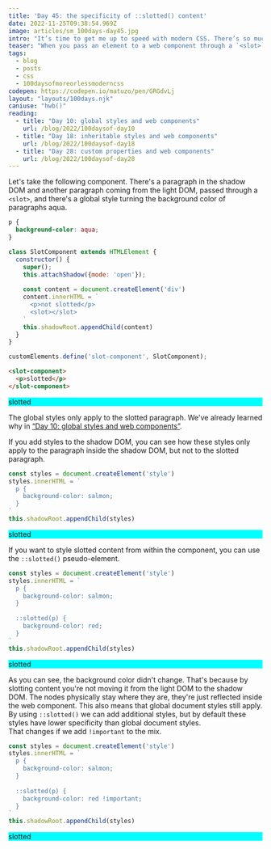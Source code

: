 ```yaml
---
title: 'Day 45: the specificity of ::slotted() content'
date: 2022-11-25T09:38:54.969Z
image: articles/sm_100days-day45.jpg
intro: "It’s time to get me up to speed with modern CSS. There’s so much new in CSS that I know too little about. To change that I’ve started [#100DaysOfMoreOrLessModernCSS](/blog/2022/100-days-of-more-or-less-modern-css/). Why more or less modern CSS? Because some topics will be about cutting-edge features, while other stuff has been around for quite a while already, but I just have little to no experience with it."
teaser: "When you pass an element to a web component through a `<slot>`, you can select that element using the `::slotted()` pseudo-element and apply additional styles."
tags:
  - blog
  - posts
  - css
  - 100daysofmoreorlessmoderncss
codepen: https://codepen.io/matuzo/pen/GRGdvLj
layout: "layouts/100days.njk"
caniuse: "hwb()"
reading:
  - title: "Day 10: global styles and web components"
    url: /blog/2022/100daysof-day10
  - title: "Day 18: inheritable styles and web components"
    url: /blog/2022/100daysof-day18
  - title: "Day 28: custom properties and web components"
    url: /blog/2022/100daysof-day28
---
```

Let's take the following component. There's a paragraph in the shadow DOM and another paragraph coming from the light DOM, passed through a `<slot>`, and there's a global style turning the background color of paragraphs aqua.

```css
p {
  background-color: aqua;
}
```

```js
class SlotComponent extends HTMLElement {
  constructor() {
    super();
    this.attachShadow({mode: 'open'});
    
    const content = document.createElement('div')
    content.innerHTML = `
      <p>not slotted</p>
      <slot></slot>
    `
    this.shadowRoot.appendChild(content)
  }
}

customElements.define('slot-component', SlotComponent);
```

```html
<slot-component>
  <p>slotted</p>
</slot-component>
```

<style>
  .sample p {
  background-color: aqua;
}
</style>

<script>
  class SlotComponent extends HTMLElement {
    constructor() {
      super();
      this.attachShadow({mode: 'open'});
      
      const content = document.createElement('div')
      
      content.innerHTML = `
        <p>not slotted</p>
        <slot></slot>
      `
      
      this.shadowRoot.appendChild(content)
    }
  }

customElements.define('slot-component', SlotComponent);

class SlotComponent2 extends HTMLElement {
  constructor() {
    super();
    this.attachShadow({mode: 'open'});

    const styles = document.createElement('style')
    styles.innerHTML = `
      p {
        background-color: salmon;
      }
    `
    this.shadowRoot.appendChild(styles)
    
    const content = document.createElement('div')
    content.innerHTML = `
      <p>not slotted</p>
      <slot></slot>
    `
    this.shadowRoot.appendChild(content)
  }
}

customElements.define('slot-component2', SlotComponent2);

class SlotComponent3 extends HTMLElement {
  constructor() {
    super();
    this.attachShadow({mode: 'open'});

    const styles = document.createElement('style')
    styles.innerHTML = `
      p {
        background-color: salmon;
      }
        
      ::slotted(p) {
        background-color: red;
      }
    `
    this.shadowRoot.appendChild(styles)
    
    const content = document.createElement('div')
    content.innerHTML = `
      <p>not slotted</p>
      <slot></slot>
    `
    this.shadowRoot.appendChild(content)
  }
}

customElements.define('slot-component3', SlotComponent3);

class SlotComponent4 extends HTMLElement {
  constructor() {
    super();
    this.attachShadow({mode: 'open'});

    const styles = document.createElement('style')
    styles.innerHTML = `
      p {
        background-color: salmon;
      }
        
      ::slotted(p) {
        background-color: red !important;
      }
    `
    this.shadowRoot.appendChild(styles)
    
    const content = document.createElement('div')
    content.innerHTML = `
      <p>not slotted</p>
      <slot></slot>
    `
    this.shadowRoot.appendChild(content)
  }
}

customElements.define('slot-component4', SlotComponent4);
</script>

<div class="sample">

<slot-component>
  <p>slotted</p>
</slot-component>

</div>

The global styles only apply to the slotted paragraph. We've already learned why in [“Day 10: global styles and web components”](/blog/2022/100daysof-day10/).

If you add styles to the shadow DOM, you can see how these styles only apply to the paragraph inside the shadow DOM, but not to the slotted paragraph.

```js
const styles = document.createElement('style')
styles.innerHTML = `
  p {
    background-color: salmon;
  }
`
this.shadowRoot.appendChild(styles)
```

<div class="sample">

<slot-component2>
  <p>slotted</p>
</slot-component2>

</div>

If you want to style slotted content from within the component, you can use the `::slotted()` pseudo-element.

```js
const styles = document.createElement('style')
styles.innerHTML = `
  p {
    background-color: salmon;
  }
    
  ::slotted(p) {
    background-color: red;
  }
`
this.shadowRoot.appendChild(styles)
```

<div class="sample">

<slot-component3>
  <p>slotted</p>
</slot-component3>

</div>

As you can see, the background color didn't change. That's because by slotting content you're not moving it from the light DOM to the shadow DOM. The nodes physically stay where they are, they're just reflected inside the web component. This also means that global document styles still apply. By using `::slotted()` we can add additional styles, but by default these styles have lower specificity than global document styles.  
That changes if we add `!important` to the mix.

```js
const styles = document.createElement('style')
styles.innerHTML = `
  p {
    background-color: salmon;
  }
    
  ::slotted(p) {
    background-color: red !important;
  }
`
this.shadowRoot.appendChild(styles)
```

<div class="sample">

<slot-component4>
  <p>slotted</p>
</slot-component4>

</div>